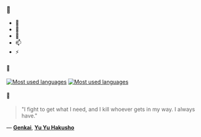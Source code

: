 ### 👋

- 🔭
- 🌱
- 💬
- 📫
- ⚡

#### 🧏

[![Most used languages](https://github-readme-stats-aynah.vercel.app/api/top-langs/?username=aynh&theme=solarized-dark&langs_count=6&layout=compact&hide_title=true)](https://github.com/anuraghazra/github-readme-stats#gh-dark-mode-only)
[![Most used languages](https://github-readme-stats-aynah.vercel.app/api/top-langs/?username=aynh&theme=solarized-light&langs_count=6&layout=compact&hide_title=true)](https://github.com/anuraghazra/github-readme-stats#gh-light-mode-only)

#### 💬

> "I fight to get what I need, and I kill whoever gets in my way. I always have."

&mdash; [**Genkai**](https://myanimelist.net/character.php?q=Genkai&cat=character), [**Yu Yu Hakusho**](https://myanimelist.net/search/all?q=Yu%20Yu%20Hakusho&cat=all)
